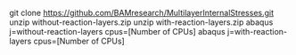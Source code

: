 git clone https://github.com/BAMresearch/MultilayerInternalStresses.git
unzip without-reaction-layers.zip
unzip with-reaction-layers.zip
abaqus j=without-reaction-layers cpus=[Number of CPUs]
abaqus j=with-reaction-layers cpus=[Number of CPUs]
